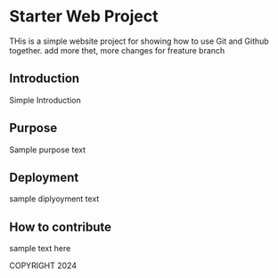# Starter Web Project

THis is a simple website project for showing 
how to use Git and Github together. add more thet, more changes for freature branch 

## Introduction

Simple Introduction

## Purpose

 Sample purpose text

## Deployment

sample diplyoyment text

## How to contribute

sample text here

COPYRIGHT 2024
